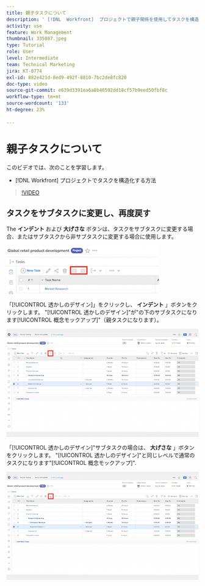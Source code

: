 ```yaml
---
title: 親子タスクについて
description: ' [!DNL  Workfront]  プロジェクトで親子関係を使用してタスクを構造化する方法について説明します。'
activity: use
feature: Work Management
thumbnail: 335087.jpeg
type: Tutorial
role: User
level: Intermediate
team: Technical Marketing
jira: KT-8774
exl-id: 882e421d-8ed9-492f-8810-7bc2de8fc820
doc-type: video
source-git-commit: e639d3391ea6a8b46592dd18cf57b9eed50fbf8c
workflow-type: tm+mt
source-wordcount: '133'
ht-degree: 23%

---
```


# 親子タスクについて

このビデオでは、次のことを学習します。

* [!DNL Workfront] プロジェクトでタスクを構造化する方法

>[!VIDEO](https://video.tv.adobe.com/v/335087/?quality=12&learn=on)


## タスクをサブタスクに変更し、再度戻す

The **インデント** および **大げさな** ボタンは、タスクをサブタスクに変更する場合、またはサブタスクから非サブタスクに変更する場合に使用します。

![インデントボタンとアウトデントボタンの画像。](assets/indent-and-outdent.png)

「[!UICONTROL 透かしのデザイン]」をクリックし、 **インデント** 」ボタンをクリックします。 &quot;[!UICONTROL 透かしのデザイン]&quot;が&quot;の下のサブタスクになります[!UICONTROL 概念モックアップ]&quot;（親タスクになります）。

![インデントボタンを使用した画像。](assets/indent.png)

「[!UICONTROL 透かしのデザイン]&quot;サブタスクの場合は、 **大げさな** 」ボタンをクリックします。 &quot;[!UICONTROL 透かしのデザイン]&quot;と同じレベルで通常のタスクになります&quot;[!UICONTROL 概念モックアップ]&quot;.

![アウトデントボタンを使用した画像。](assets/outdent.png)

